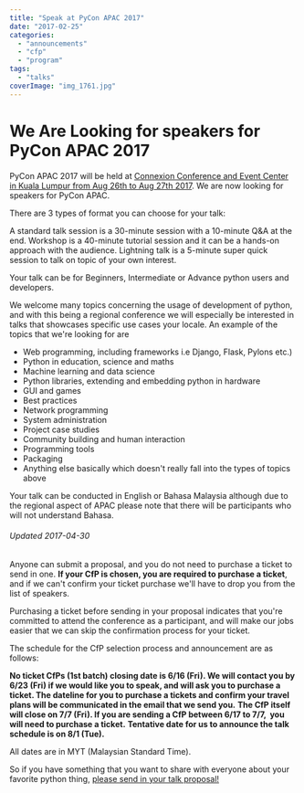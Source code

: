 ```yaml
---
title: "Speak at PyCon APAC 2017"
date: "2017-02-25"
categories:
  - "announcements"
  - "cfp"
  - "program"
tags:
  - "talks"
coverImage: "img_1761.jpg"
---
```


# We Are Looking for speakers for PyCon APAC 2017

PyCon APAC 2017 will be held at [Connexion Conference and Event Center in Kuala Lumpur from Aug 26th to Aug 27th 2017](http://pycon.my/2017/01/19/pycon-apac-2017-dates-and-venue-announced/). We are now looking for speakers for PyCon APAC.

There are 3 types of format you can choose for your talk:

A standard talk session is a 30-minute session with a 10-minute Q&A at the end. Workshop is a 40-minute tutorial session and it can be a hands-on approach with the audience. Lightning talk is a 5-minute super quick session to talk on topic of your own interest.

Your talk can be for Beginners, Intermediate or Advance python users and developers.

We welcome many topics concerning the usage of development of python, and with this being a regional conference we will especially be interested in talks that showcases specific use cases your locale. An example of the topics that we're looking for are

- Web programming, including frameworks i.e Django, Flask, Pylons etc.)
- Python in education, science and maths
- Machine learning and data science
- Python libraries, extending and embedding python in hardware
- GUI and games
- Best practices
- Network programming
- System administration
- Project case studies
- Community building and human interaction
- Programming tools
- Packaging
- Anything else basically which doesn't really fall into the types of topics above

Your talk can be conducted in English or Bahasa Malaysia although due to the regional aspect of APAC please note that there will be participants who will not understand Bahasa.

###### Updated 2017-04-30

Anyone can submit a proposal, and you do not need to purchase a ticket to send in one. **If your CfP is chosen, you are required to purchase a ticket**, and if we can't confirm your ticket purchase we'll have to drop you from the list of speakers.

Purchasing a ticket before sending in your proposal indicates that you're committed to attend the conference as a participant, and will make our jobs easier that we can skip the confirmation process for your ticket.

The schedule for the CfP selection process and announcement are as follows:

**No ticket CfPs (1st batch) closing date is 6/16 (Fri). We will contact you by 6/23 (Fri) if we would like you to speak, and will ask you to purchase a ticket. The dateline for you to purchase a tickets and confirm your travel plans will be communicated in the email that we send you.** **The CfP itself will close on 7/7 (Fri). If you are sending a CfP between 6/17 to 7/7,  you will need to purchase a ticket.** **Tentative date for us to announce the talk schedule is on 8/1 (Tue).**

All dates are in MYT (Malaysian Standard Time).

So if you have something that you want to share with everyone about your favorite python thing, [please send in your talk proposal!](https://goo.gl/forms/8iETr9Y8Tw0SWMEc2)
